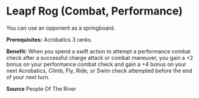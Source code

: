 ﻿---
cssclass: [feats]

---
# Leapf Rog (Combat, Performance)

You can use an opponent as a springboard.

**Prerequisites:** Acrobatics 3 ranks.

**Benefit:** When you spend a swift action to attempt a performance combat check after a successful charge attack or combat maneuver, you gain a +2 bonus on your performance combat check and gain a +4 bonus on your next Acrobatics, Climb, Fly, Ride, or Swim check attempted before the end of your next turn.

**Source** People Of The River